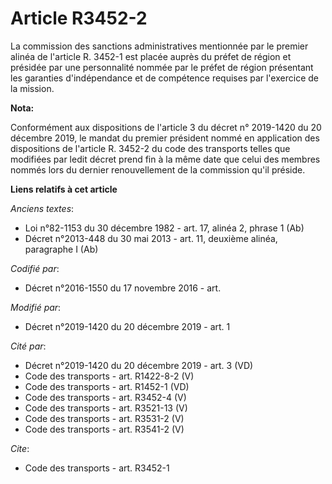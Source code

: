 # Article R3452-2

La commission des sanctions administratives mentionnée par le premier alinéa de l'article R. 3452-1 est placée auprès du
préfet de région et présidée par une personnalité nommée par le préfet de région présentant les garanties d'indépendance et
de compétence requises par l'exercice de la mission.

**Nota:**

Conformément aux dispositions de l'article 3 du décret n° 2019-1420 du 20 décembre 2019, le mandat du premier président nommé
en application des dispositions de l'article R. 3452-2 du code des transports telles que modifiées par ledit décret prend fin
à la même date que celui des membres nommés lors du dernier renouvellement de la commission qu'il préside.

**Liens relatifs à cet article**

_Anciens textes_:

  - Loi n°82-1153 du 30 décembre 1982 - art. 17, alinéa 2, phrase 1  (Ab)
  - Décret n°2013-448 du 30 mai 2013 - art. 11, deuxième alinéa, paragraphe I  (Ab)

_Codifié par_:

  - Décret n°2016-1550 du 17 novembre 2016 - art.

_Modifié par_:

  - Décret n°2019-1420 du 20 décembre 2019 - art. 1

_Cité par_:

  - Décret n°2019-1420 du 20 décembre 2019 - art. 3 (VD)
  - Code des transports - art. R1422-8-2 (V)
  - Code des transports - art. R1452-1 (VD)
  - Code des transports - art. R3452-4 (V)
  - Code des transports - art. R3521-13 (V)
  - Code des transports - art. R3531-2 (V)
  - Code des transports - art. R3541-2 (V)

_Cite_:

  - Code des transports - art. R3452-1
